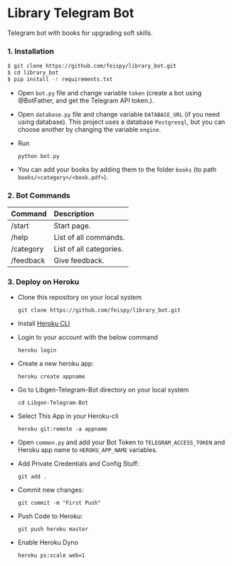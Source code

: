 # Library Telegram Bot
  Telegram bot with books for upgrading soft skills.
### 1. Installation

```sh
$ git clone https://github.com/feispy/library_bot.git
$ cd library_bot
$ pip install -r requirements.txt
```
- Open ```bot.py``` file and change variable ```token``` (create a bot using @BotFather, and get the Telegram API token.).
- Open ```database.py``` file and change variable ```DATABASE_URL``` (if you need using database).
This project uses a database ```Postgresql```, but you can choose another by changing the variable ```engine```.

- Run
    ```
    python bot.py
    ```
- You can add your books by adding them to the folder ```books``` (to path ```books/<category>/<book.pdf>```).
### 2. Bot Commands
Command | Description
:--- | :---
/start | Start page.
/help | List of all commands.
/category | List of all categories.
/feedback | Give feedback.

### 3. Deploy on Heroku
    
- Clone this repository on your local system
    ```
    git clone https://github.com/feispy/library_bot.git
    ```
 - Install [Heroku CLI](https://devcenter.heroku.com/articles/heroku-cli)
 - Login to your account with the below command

     ```
    heroku login
    ```
 - Create a new heroku app:
     ```
     heroku create appname
    ```
- Go to Libgen-Telegram-Bot directory on your local system
    ```
    cd Libgen-Telegram-Bot
    ```
- Select This App in your Heroku-cli
    ```
    heroku git:remote -a appname
    ```
- Open ```common.py``` and add your Bot Token to ```TELEGRAM_ACCESS_TOKEN``` and Heroku app name to ```HEROKU_APP_NAME``` variables.

- Add Private Credentials and Config Stuff:
    ```
    git add . 
    ```
- Commit new changes:
    ```
    git commit -m "First Push"
    ```
- Push Code to Heroku:
    ```
    git push heroku master
    ```
- Enable Heroku Dyno
    ```
    heroku ps:scale web=1
    ```


